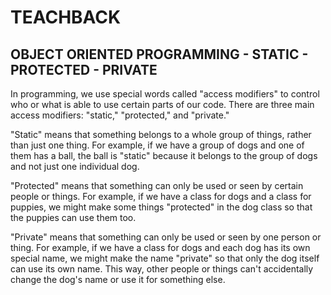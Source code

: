 # TEACHBACK

## OBJECT ORIENTED PROGRAMMING - STATIC - PROTECTED - PRIVATE

In programming, we use special words called "access modifiers" to control who or what is able to use certain parts of our code. There are three main access modifiers: "static," "protected," and "private."

"Static" means that something belongs to a whole group of things, rather than just one thing. For example, if we have a group of dogs and one of them has a ball, the ball is "static" because it belongs to the group of dogs and not just one individual dog.

"Protected" means that something can only be used or seen by certain people or things. For example, if we have a class for dogs and a class for puppies, we might make some things "protected" in the dog class so that the puppies can use them too.

"Private" means that something can only be used or seen by one person or thing. For example, if we have a class for dogs and each dog has its own special name, we might make the name "private" so that only the dog itself can use its own name. This way, other people or things can't accidentally change the dog's name or use it for something else.